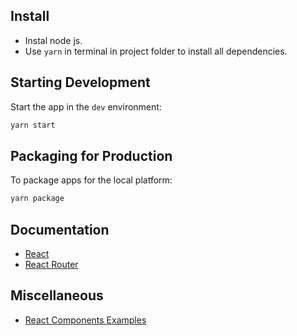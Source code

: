 ## Install

* Instal node js.
* Use `yarn` in terminal in project folder to install all dependencies.

## Starting Development

Start the app in the `dev` environment:

```bash
yarn start
```

## Packaging for Production

To package apps for the local platform:

```bash
yarn package
```

## Documentation

* [React](https://reactjs.org/docs/getting-started.html)
* [React Router](https://reactrouter.com/web/guides/quick-start)

## Miscellaneous

* [React Components Examples](https://reactjsexample.com/)
